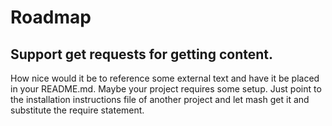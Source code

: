 # Roadmap

## Support get requests for getting content.

How nice would it be to reference some external text and have it be placed in
your README.md. Maybe your project requires some setup. Just point to the
installation instructions file of another project and let mash get it and
substitute the require statement.
